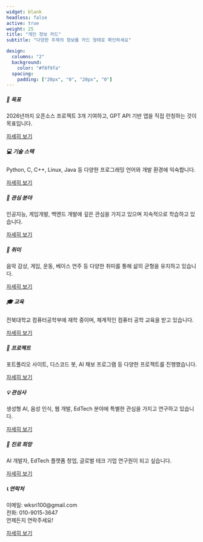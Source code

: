 ```yaml
---
widget: blank
headless: false
active: true
weight: 25
title: "개인 정보 카드"
subtitle: "다양한 주제의 정보를 카드 형태로 확인하세요"

design:
  columns: "2"
  background:
    color: "#f8f9fa"
  spacing:
    padding: ["20px", "0", "20px", "0"]
---
```


<div class="row">
  <div class="col-lg-4 col-md-6 mb-4">
    <div class="card widget-card h-100">
      <div class="card-body">
        <h5 class="card-title">🎯 목표</h5>
        <p class="card-text">2026년까지 오픈소스 프로젝트 3개 기여하고, GPT API 기반 앱을 직접 런칭하는 것이 목표입니다.</p>
        <a href="/goal/" class="btn btn-outline-secondary">자세히 보기</a>
      </div>
    </div>
  </div>
  <div class="col-lg-4 col-md-6 mb-4">
    <div class="card widget-card h-100">
      <div class="card-body">
        <h5 class="card-title">💻 기술 스택</h5>
        <p class="card-text">Python, C, C++, Linux, Java 등 다양한 프로그래밍 언어와 개발 환경에 익숙합니다.</p>
        <a href="/about/" class="btn btn-outline-secondary">자세히 보기</a>
      </div>
    </div>
  </div>
  <div class="col-lg-4 col-md-6 mb-4">
    <div class="card widget-card h-100">
      <div class="card-body">
        <h5 class="card-title">🔬 관심 분야</h5>
        <p class="card-text">인공지능, 게임개발, 백엔드 개발에 깊은 관심을 가지고 있으며 지속적으로 학습하고 있습니다.</p>
        <a href="/about/" class="btn btn-outline-secondary">자세히 보기</a>
      </div>
    </div>
  </div>
  <div class="col-lg-4 col-md-6 mb-4">
    <div class="card widget-card h-100">
      <div class="card-body">
        <h5 class="card-title">🎵 취미</h5>
        <p class="card-text">음악 감상, 게임, 운동, 베이스 연주 등 다양한 취미를 통해 삶의 균형을 유지하고 있습니다.</p>
        <a href="/hobby/" class="btn btn-outline-secondary">자세히 보기</a>
      </div>
    </div>
  </div>
  <div class="col-lg-4 col-md-6 mb-4">
    <div class="card widget-card h-100">
      <div class="card-body">
        <h5 class="card-title">🎓 교육</h5>
        <p class="card-text">전북대학교 컴퓨터공학부에 재학 중이며, 체계적인 컴퓨터 공학 교육을 받고 있습니다.</p>
        <a href="/about/" class="btn btn-outline-secondary">자세히 보기</a>
      </div>
    </div>
  </div>
  <div class="col-lg-4 col-md-6 mb-4">
    <div class="card widget-card h-100">
      <div class="card-body">
        <h5 class="card-title">🚀 프로젝트</h5>
        <p class="card-text">포트폴리오 사이트, 디스코드 봇, AI 채보 프로그램 등 다양한 프로젝트를 진행했습니다.</p>
        <a href="/project/" class="btn btn-outline-secondary">자세히 보기</a>
      </div>
    </div>
  </div>
  <div class="col-lg-4 col-md-6 mb-4">
    <div class="card widget-card h-100">
      <div class="card-body">
        <h5 class="card-title">💡 관심사</h5>
        <p class="card-text">생성형 AI, 음성 인식, 웹 개발, EdTech 분야에 특별한 관심을 가지고 연구하고 있습니다.</p>
        <a href="/goal/" class="btn btn-outline-secondary">자세히 보기</a>
      </div>
    </div>
  </div>
  <div class="col-lg-4 col-md-6 mb-4">
    <div class="card widget-card h-100">
      <div class="card-body">
        <h5 class="card-title">🔭 진로 희망</h5>
        <p class="card-text">AI 개발자, EdTech 플랫폼 창업, 글로벌 테크 기업 연구원이 되고 싶습니다.</p>
        <a href="/goal/" class="btn btn-outline-secondary">자세히 보기</a>
      </div>
    </div>
  </div>
  <div class="col-lg-4 col-md-6 mb-4">
    <div class="card widget-card h-100">
      <div class="card-body">
        <h5 class="card-title">📞 연락처</h5>
        <p class="card-text">이메일: wksri100@gmail.com<br>전화: 010-9015-3647<br>언제든지 연락주세요!</p>
        <a href="/about/" class="btn btn-outline-secondary">자세히 보기</a>
      </div>
    </div>
  </div>
</div>
